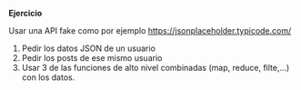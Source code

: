 **Ejercicio** 

Usar una API fake como por ejemplo https://jsonplaceholder.typicode.com/

1. Pedir los datos JSON de un usuario
2. Pedir los posts de ese mismo usuario
3. Usar 3 de las funciones de alto nivel combinadas (map, reduce, filte,...) con los datos. 
